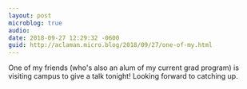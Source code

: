 ```yaml
---
layout: post
microblog: true
audio: 
date: 2018-09-27 12:29:32 -0600
guid: http://aclaman.micro.blog/2018/09/27/one-of-my.html
---
```

One of my friends (who's also an alum of my current grad program) is visiting campus to give a talk tonight! Looking forward to catching up.
